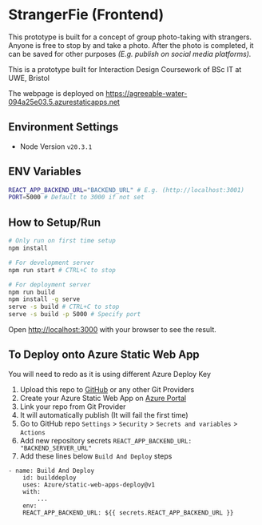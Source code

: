 # StrangerFie (Frontend)

This prototype is built for a concept of group photo-taking with strangers. Anyone is free to stop by and take a photo. After the photo is completed, it can be saved for other purposes _(E.g. publish on social media platforms)._

This is a prototype built for Interaction Design Coursework of BSc IT at UWE, Bristol

The webpage is deployed on https://agreeable-water-094a25e03.5.azurestaticapps.net

## Environment Settings

- Node Version `v20.3.1`

## ENV Variables

```bash
REACT_APP_BACKEND_URL="BACKEND_URL" # E.g. (http://localhost:3001)
PORT=5000 # Default to 3000 if not set
```

## How to Setup/Run

```bash
# Only run on first time setup
npm install

# For development server
npm run start # CTRL+C to stop

# For deployment server
npm run build
npm install -g serve
serve -s build # CTRL+C to stop
serve -s build -p 5000 # Specify port
```

Open [http://localhost:3000](http://localhost:3000) with your browser to see the result.

## To Deploy onto Azure Static Web App

You will need to redo as it is using different Azure Deploy Key

1. Upload this repo to [GitHub](https://github.com/) or any other Git Providers
2. Create your Azure Static Web App on [Azure Portal](https://portal.azure.com/#home)
3. Link your repo from Git Provider
4. It will automatically publish (It will fail the first time)
5. Go to GitHub repo `Settings` > `Security` > `Secrets and variables` > `Actions`
6. Add new repository secrets `REACT_APP_BACKEND_URL: "BACKEND_SERVER_URL"`
7. Add these lines below `Build And Deploy` steps

```
- name: Build And Deploy
	id: builddeploy
	uses: Azure/static-web-apps-deploy@v1
	with:
		...
	env:
  	REACT_APP_BACKEND_URL: ${{ secrets.REACT_APP_BACKEND_URL }}
```
